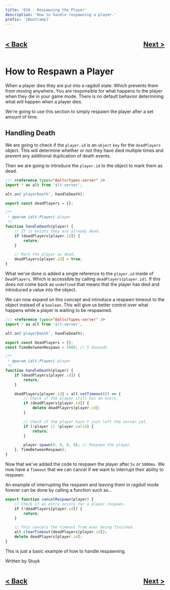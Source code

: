 ```yaml
---
title: '010 - Respawning the Player'
description: 'How to handle respawning a player.'
prefix: '[Bootcamp]'
---
```


<div style="text-align: right">
    <div style="display: flex; justify-content: space-between;">
        <a href="./009.md">
            <h2>< Back</h2>
        </a>
        <a href="./011.md">
            <h2>Next ></h2>
        </a>
    </div>
</div>

# How to Respawn a Player

When a player dies they are put into a ragdoll state. Which prevents them from moving anywhere. You are responsible for what happens to the player when they die in your game mode. There is no default behavior determining what will happen when a player dies.

We're going to use this section to simply respawn the player after a set amount of time.

## Handling Death

We are going to check if the `player.id` is an `object` `key` for the `deadPlayers` object. This will determine whether or not they have died multiple times and prevent any additional duplication of death events.

Then we are going to introduce the `player.id` to the object to mark them as dead.

```js
/// <reference types="@altv/types-server" />
import * as alt from 'alt-server';

alt.on('playerDeath', handleDeath);

export const deadPlayers = {};

/**
 * @param {alt.Player} player
 */
function handleDeath(player) {
    // If it exists they are already dead.
    if (deadPlayers[player.id]) {
        return;
    }

    // Mark the player as dead.
    deadPlayers[player.id] = true;
}
```

What we've done is added a single reference to the `player.id` inside of `DeadPlayers`. Which is accessible by calling `deadPlayers[player.id]`. If this does not come back as `undefined` that means that the player has died and introduced a value into the object.

We can now expand on this concept and introduce a respawn timeout to the object instead of a `boolean`. This will give us better control over what happens while a player is waiting to be respawned.

```js
/// <reference types="@altv/types-server" />
import * as alt from 'alt-server';

alt.on('playerDeath', handleDeath);

export const DeadPlayers = {};
const TimeBetweenRespawn = 5000; // 5 Seconds

/**
 * @param {alt.Player} player
 */
function handleDeath(player) {
    if (deadPlayers[player.id]) {
        return;
    }

    deadPlayers[player.id] = alt.setTimeout(() => {
        // Check if the player still has an entry.
        if (deadPlayers[player.id]) {
            delete deadPlayers[player.id];
        }

        // Check if the player hasn't just left the server yet.
        if (!player || !player.valid) {
            return;
        }

        player.spawn(0, 0, 0, 0); // Respawn the player.
    }, TimeBetweenRespawn);
}
```

Now that we've added the code to respawn the player after `5s` or `5000ms`. We now have a `Timeout` that we can cancel if we want to interrupt their ability to respawn.

An example of interrupting the respawn and leaving them in ragdoll mode forever can be done by calling a function such as...

```js
export function cancelRespawn(player) {
    // Check if an entry exists for a player respawn.
    if (!deadPlayers[player.id]) {
        return;
    }

    // This cancels the timeout from ever being finished.
    alt.clearTimeout(deadPlayers[player.id]);
    delete deadPlayers[player.id];
}
```

This is just a basic example of how to handle respawning.

Written by Stuyk

<div style="text-align: right">
    <div style="display: flex; justify-content: space-between;">
        <a href="./009.md">
            <h2>< Back</h2>
        </a>
        <a href="./011.md">
            <h2>Next ></h2>
        </a>
    </div>
</div>
